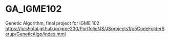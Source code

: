 # GA_IGME102
Genetic Algorithm, final project for IGME 102
https://julshotal.github.io/igme230/Portfolio/JS/JSprojects1/p5CodeFolderSetup/GeneticAlgo/index.html
